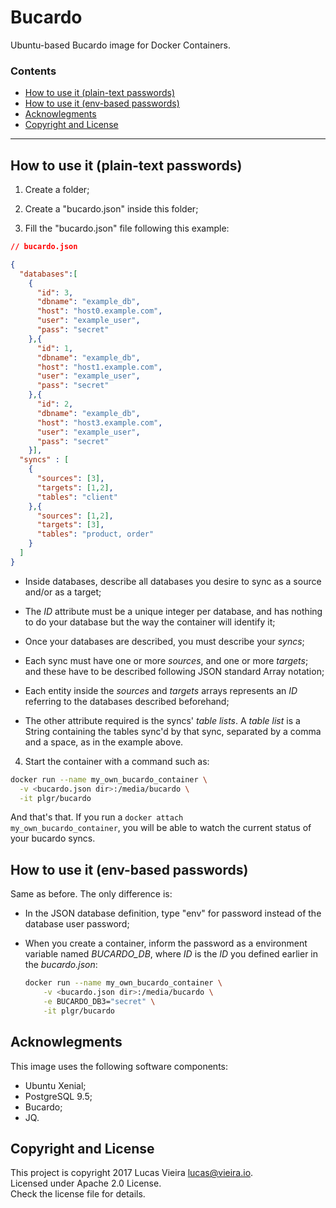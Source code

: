# Bucardo

Ubuntu-based Bucardo image for Docker Containers.

### Contents
* [How to use it (plain-text passwords)](#how-to-use-it-plain-text-passwords-how-to-use-it-plain-text-passwords-)
* [How to use it (env-based passwords)](#how-to-use-it-env-based-passwords-)
* [Acknowlegments](#acknowlegments)
* [Copyright and License](#copyright-and-license)

---

## How to use it (plain-text passwords)

1. Create a folder;

2. Create a "bucardo.json" inside this folder;

3. Fill the "bucardo.json" file following this example:

  ```json
  // bucardo.json

  {
    "databases":[
      {
        "id": 3,
        "dbname": "example_db",
        "host": "host0.example.com",
        "user": "example_user",
        "pass": "secret"
      },{
        "id": 1,
        "dbname": "example_db",
        "host": "host1.example.com",
        "user": "example_user",
        "pass": "secret"
      },{
        "id": 2,
        "dbname": "example_db",
        "host": "host3.example.com",
        "user": "example_user",
        "pass": "secret"
      }],
    "syncs" : [
      {
        "sources": [3],
        "targets": [1,2],
        "tables": "client"
      },{
        "sources": [1,2],
        "targets": [3],
        "tables": "product, order"
      }
    ]
  }
  ```

  * Inside databases, describe all databases you desire to sync as a source and/or as a target;

  * The *ID* attribute must be a unique integer per database, and has nothing to do your database but the way the container will identify it;

  * Once your databases are described, you must describe your *syncs*;

  * Each sync must have one or more *sources*, and one or more *targets*; and these have to be described following JSON standard Array notation;

  * Each entity inside the *sources* and *targets* arrays represents an *ID* referring to the databases described beforehand;

  * The other attribute required is the syncs' *table lists*. A *table list* is a String containing the tables sync'd by that sync, separated by a comma and a space, as in the example above.

4. Start the container with a command such as:

  ```bash
  docker run --name my_own_bucardo_container \
    -v <bucardo.json dir>:/media/bucardo \
    -it plgr/bucardo
  ```

And that's that. If you run a <code>docker attach my_own_bucardo_container</code>, you will be able to watch the current status of your bucardo syncs.

## How to use it (env-based passwords)

Same as before. The only difference is:

* In the JSON database definition, type "env" for password instead of the database user password;

* When you create a container, inform the password as a environment variable named *BUCARDO_DB<ID>*, where *ID* is the *ID* you defined earlier in the *bucardo.json*:

  ```bash
  docker run --name my_own_bucardo_container \
      -v <bucardo.json dir>:/media/bucardo \
      -e BUCARDO_DB3="secret" \
      -it plgr/bucardo
  ```

## Acknowlegments

This image uses the following software components:

* Ubuntu Xenial;
* PostgreSQL 9.5;
* Bucardo;
* JQ.

## Copyright and License

This project is copyright 2017 Lucas Vieira [lucas@vieira.io](mailto:lucas@vieira.io).<br />
Licensed under Apache 2.0 License.<br />
Check the license file for details.
